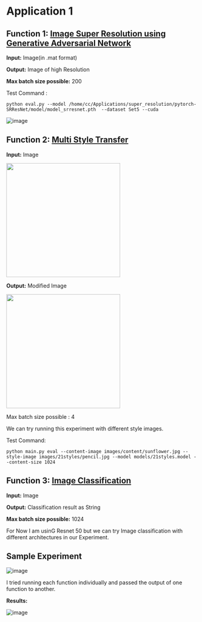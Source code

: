 # Application 1

## Function 1: [Image Super Resolution using Generative Adversarial Network](https://github.com/twtygqyy/pytorch-SRResNet)

**Input:** Image(in .mat format)

**Output:** Image of high Resolution

**Max batch size possible:** 200 


Test Command : 

` python eval.py --model /home/cc/Applications/super_resolution/pytorch-SRResNet/model/model_srresnet.pth  --dataset Set5 --cuda `

![image](https://user-images.githubusercontent.com/37688219/202236262-bd80ddd9-f7e9-45f2-be1f-fd448d1b8fde.png)



## Function 2: [Multi Style Transfer](https://github.com/zhanghang1989/PyTorch-Multi-Style-Transfer.git)

**Input:** Image

<img src="https://user-images.githubusercontent.com/37688219/202237316-2a61d32f-e04c-4002-8c8f-caca0fcda885.png" width="300" height="300">


**Output:** Modified Image

<img src="https://user-images.githubusercontent.com/37688219/202237215-7b8e0f97-f30a-40f1-b319-119083e79b6d.png" width="300" height="300">

Max batch size possible : 4 

We can try running this experiment with different style images.

Test Command:

` python main.py eval --content-image images/content/sunflower.jpg --style-image images/21styles/pencil.jpg --model models/21styles.model --content-size 1024 `



## Function 3: [Image Classification](https://pytorch.org/hub/nvidia_deeplearningexamples_resnet50/)

**Input:** Image

**Output:** Classification result as String 

**Max batch size possible:** 1024

For Now I am usinG Resnet 50 but we can try Image classification with different architectures in our Experiment.



## Sample Experiment

![image](https://user-images.githubusercontent.com/37688219/202245731-947a8d93-d099-418e-86d4-7ba623937125.png)

I tried running each function individually and passed the output of one function to another.


**Results:**

![image](https://user-images.githubusercontent.com/37688219/202244862-ce97f94e-1f60-4810-a1fd-c4dff56f5413.png)


